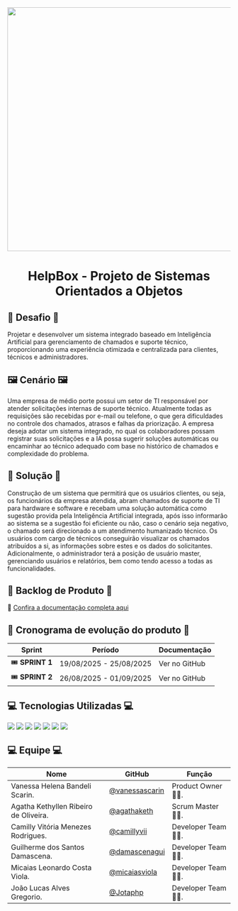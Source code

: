 <div align="center">
<img src="https://github.com/user-attachments/assets/25c3b68e-e1f5-4edc-9709-054ffd1efca3" width="550"/>
</div>

<div align="center"> <h1> HelpBox - Projeto de Sistemas Orientados a Objetos </h1> </div>

## 🎯 Desafio 🎯

Projetar e desenvolver um sistema integrado baseado em Inteligência Artificial para gerenciamento de chamados e suporte técnico, proporcionando uma experiência otimizada e centralizada para clientes, técnicos e administradores.

## 🖼️ Cenário 🖼️

Uma empresa de médio porte possui um setor de TI responsável por atender solicitações internas de suporte técnico. Atualmente todas as requisições são recebidas por e-mail ou telefone, o que gera dificuldades no controle dos chamados, atrasos e falhas da priorização. A empresa deseja adotar um sistema integrado, no qual os colaboradores possam registrar suas solicitações e a IA possa sugerir soluções automáticas ou encaminhar ao técnico adequado com base no histórico de chamados e complexidade do problema.

## 🔧 Solução 🔧

Construção de um sistema que permitirá que os usuários clientes, ou seja, os funcionários da empresa atendida, abram chamados de suporte de TI para hardware e software e recebam uma solução automática como sugestão provida pela Inteligência Artificial integrada, após isso informarão ao sistema se a sugestão foi eficiente ou não, caso o cenário seja negativo, o chamado será direcionado a um atendimento humanizado técnico. 
Os usuários com cargo de técnicos conseguirão visualizar os chamados atribuídos a si, as informações sobre estes e os dados do solicitantes. Adicionalmente, o administrador terá a posição de usuário master, gerenciando usuários e relatórios, bem como tendo acesso a todas as funcionalidades.


## 📝 Backlog de Produto 📝
📄 [Confira a documentação completa aqui](https://github.com/agathaketh/HelpBox/blob/1f73cc87a0571e1a19c3de9f952d58fb58014377/Product%20Backlog.pdf)
## 📆 Cronograma de evolução do produto 📆

| Sprint | Período | Documentação |
|----------|--------|------------|
| 🎟  **SPRINT 1** | 19/08/2025 - 25/08/2025 | Ver no GitHub
| 🎟  **SPRINT 2** | 26/08/2025 - 01/09/2025 | Ver no GitHub


## 💻 Tecnologias Utilizadas 💻
<a href="https://github.com/"><img src="https://img.shields.io/badge/github-%23121011.svg?style=for-the-badge&logo=github&logoColor=white"/></a>
<a href="https://astah.net/"><img src="https://img.shields.io/badge/Astah-blue?style=for-the-badge&logo=uml&logoColor=white"/></a>
<a href="https://www.w3schools.com/js"><img src="https://img.shields.io/badge/Javascript-yellow?style=for-the-badge&logo=javascript&logoColor=black"/></a>
<a href="https://www.figma.com"><img src="https://img.shields.io/badge/Figma-red?style=for-the-badge&logo=figma&logoColor=white"/></a>
<a href="https://www.w3schools.com/sql/default.asp"><img src="https://img.shields.io/badge/MySql-%2300758f?style=for-the-badge&logo=mysql&logoColor=white"/></a>
<a href="https://developer.mozilla.org/pt-BR/docs/Web/HTML"><img src="https://img.shields.io/badge/HTML5-%23E34F26?style=for-the-badge&logo=html5&logoColor=white"/></a>
<a href="https://developer.mozilla.org/pt-BR/docs/Web/CSS"><img src="https://img.shields.io/badge/CSS3-%231572B6?style=for-the-badge&logo=css3&logoColor=white"/></a>



## 💻 Equipe 💻

| Nome     | GitHub | Função     |
|----------|--------|------------|
| Vanessa Helena Bandeli Scarin. | [@vanessascarin](https://github.com/vanessascarin) | Product Owner 👩‍💼. |
| Agatha Kethyllen Ribeiro de Oliveira. | [@agathaketh](https://github.com/agathaketh) | Scrum Master 👩‍💼. |
| Camilly Vitória Menezes Rodrigues. | [@camillyvii](https://github.com/camillyvii) | Developer Team 👩‍💻. |
| Guilherme dos Santos Damascena. | [@damascenagui](https://github.com/damascenagui) | Developer Team 👩‍💻. |
| Micaias Leonardo Costa Viola. | [@micaiasviola](https://github.com/micaiasviola) | Developer Team 👩‍💻. |
| João Lucas Alves Gregorio. | [@Jotaphp](https://github.com/Jotaphp) | Developer Team 👩‍💻. |
